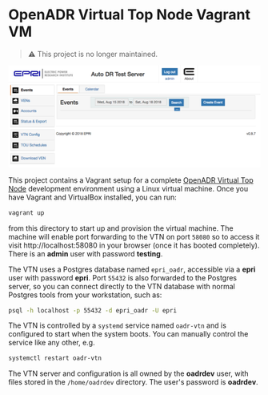 # OpenADR Virtual Top Node Vagrant VM

> :warning: This project is no longer maintained.

![screen shot](docs/openadr-vtn-home.png)

This project contains a Vagrant setup for a complete [OpenADR Virtual Top Node][vtn]
development environment using a Linux virtual machine. Once you have Vagrant and
VirtualBox installed, you can run:

```sh
vagrant up
```

from this directory to start up and provision the virtual machine. The machine will
enable port forwarding to the VTN on port `58080` so to access it visit
http://localhost:58080 in your browser (once it has booted completely). There is an
**admin** user with password **testing**.

The VTN uses a Postgres database named `epri_oadr`, accessible via a **epri** user with
password **epri**. Port `55432` is also forwarded to the Postgres server, so you can
connect directly to the VTN database with normal Postgres tools from your workstation,
such as:

```sh
psql -h localhost -p 55432 -d epri_oadr -U epri
```

The VTN is controlled by a `systemd` service named `oadr-vtn` and is configured to start
when the system boots. You can manually control the service like any other, e.g.

```sh
systemctl restart oadr-vtn
```

The VTN server and configuration is all owned by the **oadrdev** user, with files stored
in the `/home/oadrdev` directory. The user's password is **oadrdev**.

 [vtn]: https://github.com/epri-dev/OpenADR-Virtual-Top-Node
